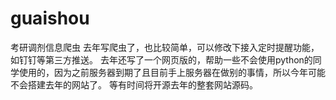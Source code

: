 # guaishou
考研调剂信息爬虫
去年写爬虫了，也比较简单，可以修改下接入定时提醒功能，如钉钉等第三方推送。
去年还写了一个网页版的，帮助一些不会使用python的同学使用的，因为之前服务器到期了且目前手上服务器在做别的事情，所以今年可能不会搭建去年的网站了。
等有时间将开源去年的整套网站源码。
